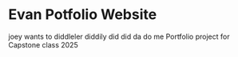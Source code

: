 # Evan Potfolio Website
joey wants to diddleler diddily did did da do me
Portfolio project for Capstone class 2025